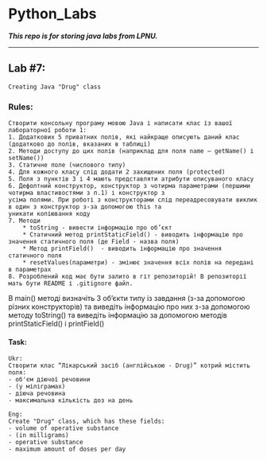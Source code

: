 # Python_Labs
***This repo is for storing java labs from LPNU.***
- - - -

## Lab #7: ##
    Creating Java "Drug" class

### Rules:
    Створити консольну програму мовою Java і написати клас із вашої лабораторної роботи 1:
    1. Додаткових 5 приватних полів, які найкраще описують даний клас (додатково до полів, вказаних в таблиці)
    2. Методи доступу до цих полів (наприклад для поля name – getName() і setName())
    3. Статичне поле (числового типу)
    4. Для кожного класу слід додати 2 захищених поля (protected)
    5. Поля з пунктів 3 і 4 мають представляти атрибути описуваного класу
    6. Дефолтний конструктор, конструктор з чотирма параметрами (першими чотирма властивостями з п.1) і конструктор з
    усіма полями. При роботі з конструкторами слід переадресовувати виклик в один з конструктор з-за допомогою this та
    уникати копіювання коду
    7. Методи
        * toString - вивести інформацію про об’єкт
        * Статичний метод printStaticField() - виводить інформацію про значення статичного поля (де Field - назва поля)
        * Метод printField()  - виводить інформацію про значення статичного поля
        * resetValues(параметри) - змінює значення всіх полів на передані в параметрах
    8. Розроблений код має бути залито в гіт репозиторій! В репозиторії мать бути README і .gitignore файл.

В main() методі визначіть 3 об’єкти типу із завдання (з-за допомогою різних конструкторів) та виведіть інформацію про
них з-за допомогою методу toString() та виведіть інформацію за допомогою методів printStaticField() і printField()

#### Task:
    Ukr:
    Створити клас “Лікарський засіб (англійською - Drug)” котрий містить поля:
    - об'єм діючої речовини
    - (у міліграмах)
    - діюча речовина
    - максимальна кількість доз на день
    
    Eng:
    Create "Drug" class, which has these fields:
    - volume of operative substance
    - (in milligrams)
    - operative substance
    - maximum amount of doses per day
